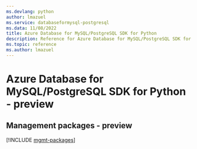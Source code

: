 ```yaml
---
ms.devlang: python
author: lmazuel
ms.service: databaseformysql-postgresql
ms.data: 11/08/2022
title: Azure Database for MySQL/PostgreSQL SDK for Python
description: Reference for Azure Database for MySQL/PostgreSQL SDK for Python
ms.topic: reference
ms.author: lmazuel
---
```

# Azure Database for MySQL/PostgreSQL SDK for Python - preview

## Management packages - preview
[!INCLUDE [mgmt-packages](database-for-mysql-postgresql-mgmt-index.md)]